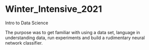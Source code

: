 # Winter_Intensive_2021
Intro to Data Science 

The purpose was to get familiar with using a data set, language in understanding data, run experiments and build a rudimentary neural network classifier.

